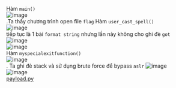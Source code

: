 
Hàm `main()` </br>
![image](https://user-images.githubusercontent.com/23306492/39140438-c152e1da-474e-11e8-83c7-614cf964fe46.png)</br>.Ta thấy chương trình open file `flag`
Hàm `user_cast_spell()` </br>
![image](https://user-images.githubusercontent.com/23306492/39140487-e93d9c94-474e-11e8-91c3-1218625c55f0.png)</br>tiếp tục là 1 bài `format string` nhưng lần này không cho ghi đè `got` </br>
![image](https://user-images.githubusercontent.com/23306492/39140597-450a7b3c-474f-11e8-90dd-30ebdb6b6730.png)</br>
![image](https://user-images.githubusercontent.com/23306492/39140633-60c743e6-474f-11e8-8a86-385b8b1740cc.png)</br>
Hàm `myspecialexitfunction()` </br>
![image](https://user-images.githubusercontent.com/23306492/39140549-219b6f6c-474f-11e8-9fac-554c29bd98ee.png)</br>.
Ta  ghi đè stack và   sử dụng brute force để bypass `aslr`
![image](https://user-images.githubusercontent.com/23306492/39140878-224d4830-4750-11e8-9dd2-ba207ff9d268.png)</br>
![image](https://user-images.githubusercontent.com/23306492/39141363-d0047330-4751-11e8-8eae-2191fff2762e.png)</br>
[payload.py
](https://github.com/k4k4/MATESCTF_SESSION4/blob/master/harrypotter/harrypotter.py)
